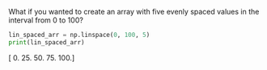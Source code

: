 
What if you wanted to create an array with five evenly spaced values in the interval from 0 to 100?
```python
lin_spaced_arr = np.linspace(0, 100, 5)
print(lin_spaced_arr)
```
[  0.  25.  50.  75. 100.]

